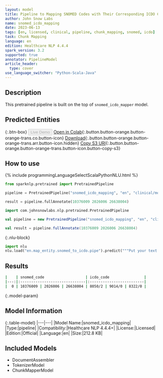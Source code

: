```yaml
---
layout: model
title: Pipeline to Mapping SNOMED Codes with Their Corresponding ICDO Codes
author: John Snow Labs
name: snomed_icdo_mapping
date: 2023-06-13
tags: [en, licensed, clinical, pipeline, chunk_mapping, snomed, icdo]
task: Chunk Mapping
language: en
edition: Healthcare NLP 4.4.4
spark_version: 3.2
supported: true
annotator: PipelineModel
article_header:
  type: cover
use_language_switcher: "Python-Scala-Java"
---
```


## Description

This pretrained pipeline is built on the top of `snomed_icdo_mapper` model.

## Predicted Entities



{:.btn-box}
<button class="button button-orange" disabled>Live Demo</button>
[Open in Colab](https://colab.research.google.com/github/JohnSnowLabs/spark-nlp-workshop/blob/master/healthcare-nlp/06.1.Code_Mapping_Pipelines.ipynb){:.button.button-orange.button-orange-trans.co.button-icon}
[Download](https://s3.amazonaws.com/auxdata.johnsnowlabs.com/clinical/models/snomed_icdo_mapping_en_4.4.4_3.2_1686665539427.zip){:.button.button-orange.button-orange-trans.arr.button-icon.hidden}
[Copy S3 URI](s3://auxdata.johnsnowlabs.com/clinical/models/snomed_icdo_mapping_en_4.4.4_3.2_1686665539427.zip){:.button.button-orange.button-orange-trans.button-icon.button-copy-s3}

## How to use

<div class="tabs-box" markdown="1">
{% include programmingLanguageSelectScalaPythonNLU.html %}

```python
from sparknlp.pretrained import PretrainedPipeline

pipeline = PretrainedPipeline("snomed_icdo_mapping", "en", "clinical/models")

result = pipeline.fullAnnotate(10376009 2026006 26638004)
```
```scala
import com.johnsnowlabs.nlp.pretrained.PretrainedPipeline

val pipeline = new PretrainedPipeline("snomed_icdo_mapping", "en", "clinical/models")

val result = pipeline.fullAnnotate(10376009 2026006 26638004)
```


{:.nlu-block}
```python
import nlu
nlu.load("en.map_entity.snomed_to_icdo.pipe").predict("""Put your text here.""")
```

</div>


## Results

```bash
|    | snomed_code                   | icdo_code                |
|---:|:------------------------------|:-------------------------|
|  0 | 10376009 | 2026006 | 26638004 | 8050/2 | 9014/0 | 8322/0 |
```

{:.model-param}
## Model Information

{:.table-model}
|---|---|
|Model Name:|snomed_icdo_mapping|
|Type:|pipeline|
|Compatibility:|Healthcare NLP 4.4.4+|
|License:|Licensed|
|Edition:|Official|
|Language:|en|
|Size:|212.8 KB|

## Included Models

- DocumentAssembler
- TokenizerModel
- ChunkMapperModel